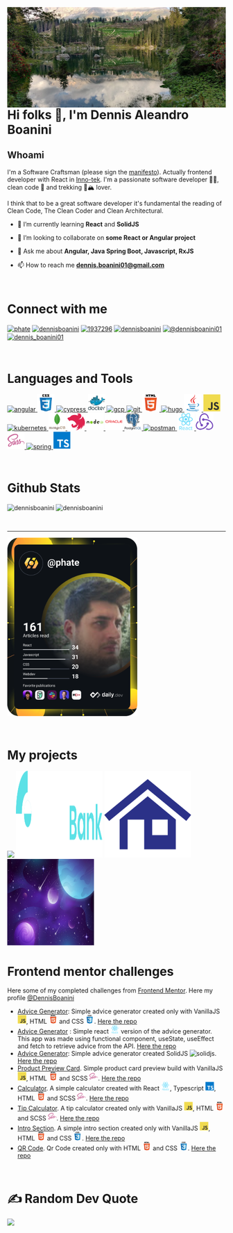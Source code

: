 <img align="right" alt="Coding" src="./images/lake2.jpg">

# Hi folks 👋, I'm Dennis Aleandro Boanini

## Whoami
I'm a Software Craftsman (please sign the [manifesto](http://manifesto.softwarecraftsmanship.org/#/en)). Actually frontend developer with React in [Inno-tek](https://www.inno-tek.it).
I'm a passionate software developer 🧑‍💻, clean code 🧹 and trekking 🥾🏔 lover. 

I think that to be a great software developer it's fundamental the reading of Clean Code, The Clean Coder and Clean Architectural.


- 🌱 I’m currently learning **React** and **SolidJS**

- 👯 I’m looking to collaborate on **some React or Angular project**

- 💬 Ask me about **Angular, Java Spring Boot, Javascript, RxJS**

- 📫 How to reach me [**dennis.boanini01@gmail.com**](mailto:dennis.boanini01@gmail.com)

<br />

# Connect with me
<p align="left">
<a href="https://dev.to/phate" target="blank"><img align="center" src="https://raw.githubusercontent.com/rahuldkjain/github-profile-readme-generator/master/src/images/icons/Social/devto.svg" alt="phate" height="30" width="40" /></a>
<a href="https://linkedin.com/in/dennisboanini" target="blank"><img align="center" src="https://raw.githubusercontent.com/rahuldkjain/github-profile-readme-generator/master/src/images/icons/Social/linked-in-alt.svg" alt="dennisboanini" height="30" width="40" /></a>
<a href="https://stackoverflow.com/users/1937296" target="blank"><img align="center" src="https://raw.githubusercontent.com/rahuldkjain/github-profile-readme-generator/master/src/images/icons/Social/stack-overflow.svg" alt="1937296" height="30" width="40" /></a>
<a href="https://codesandbox.com/dennisboanini" target="blank"><img align="center" src="https://raw.githubusercontent.com/rahuldkjain/github-profile-readme-generator/master/src/images/icons/Social/codesandbox.svg" alt="dennisboanini" height="30" width="40" /></a>
<a href="https://medium.com/@dennisboanini01" target="blank"><img align="center" src="https://raw.githubusercontent.com/rahuldkjain/github-profile-readme-generator/master/src/images/icons/Social/medium.svg" alt="@dennisboanini01" height="30" width="40" /></a>
<a href="https://www.hackerrank.com/dennis_boanini01" target="blank"><img align="center" src="https://raw.githubusercontent.com/rahuldkjain/github-profile-readme-generator/master/src/images/icons/Social/hackerrank.svg" alt="dennis_boanini01" height="30" width="40" /></a>
</p>

<br />

# Languages and Tools
<p align="left"> 
<a href="https://angular.io" target="_blank" rel="noreferrer"> <img src="https://angular.io/assets/images/logos/angular/angular.svg" alt="angular" width="40" height="40"/> </a> <a href="https://www.w3schools.com/css/" target="_blank" rel="noreferrer"> <img src="https://raw.githubusercontent.com/devicons/devicon/master/icons/css3/css3-original-wordmark.svg" alt="css3" width="40" height="40"/> </a> <a href="https://www.cypress.io" target="_blank" rel="noreferrer"> <img src="https://raw.githubusercontent.com/simple-icons/simple-icons/6e46ec1fc23b60c8fd0d2f2ff46db82e16dbd75f/icons/cypress.svg" alt="cypress" width="40" height="40"/> </a> <a href="https://www.docker.com/" target="_blank" rel="noreferrer"> <img src="https://raw.githubusercontent.com/devicons/devicon/master/icons/docker/docker-original-wordmark.svg" alt="docker" width="40" height="40"/> </a> <a href="https://cloud.google.com" target="_blank" rel="noreferrer"> <img src="https://www.vectorlogo.zone/logos/google_cloud/google_cloud-icon.svg" alt="gcp" width="40" height="40"/> </a> <a href="https://git-scm.com/" target="_blank" rel="noreferrer"> <img src="https://www.vectorlogo.zone/logos/git-scm/git-scm-icon.svg" alt="git" width="40" height="40"/> </a> <a href="https://www.w3.org/html/" target="_blank" rel="noreferrer"> <img src="https://raw.githubusercontent.com/devicons/devicon/master/icons/html5/html5-original-wordmark.svg" alt="html5" width="40" height="40"/> </a> <a href="https://gohugo.io/" target="_blank" rel="noreferrer"> <img src="https://api.iconify.design/logos-hugo.svg" alt="hugo" width="40" height="40"/> </a> <a href="https://www.java.com" target="_blank" rel="noreferrer"> <img src="https://raw.githubusercontent.com/devicons/devicon/master/icons/java/java-original.svg" alt="java" width="40" height="40"/> </a> <a href="https://developer.mozilla.org/en-US/docs/Web/JavaScript" target="_blank" rel="noreferrer"> <img src="https://raw.githubusercontent.com/devicons/devicon/master/icons/javascript/javascript-original.svg" alt="javascript" width="40" height="40"/> </a> <a href="https://kubernetes.io" target="_blank" rel="noreferrer"> <img src="https://www.vectorlogo.zone/logos/kubernetes/kubernetes-icon.svg" alt="kubernetes" width="40" height="40"/> </a> <a href="https://www.mongodb.com/" target="_blank" rel="noreferrer"> <img src="https://raw.githubusercontent.com/devicons/devicon/master/icons/mongodb/mongodb-original-wordmark.svg" alt="mongodb" width="40" height="40"/> </a> <a href="https://nestjs.com/" target="_blank" rel="noreferrer"> <img src="https://raw.githubusercontent.com/devicons/devicon/master/icons/nestjs/nestjs-plain.svg" alt="nestjs" width="40" height="40"/> </a> <a href="https://nodejs.org" target="_blank" rel="noreferrer"> <img src="https://raw.githubusercontent.com/devicons/devicon/master/icons/nodejs/nodejs-original-wordmark.svg" alt="nodejs" width="40" height="40"/> </a> <a href="https://www.oracle.com/" target="_blank" rel="noreferrer"> <img src="https://raw.githubusercontent.com/devicons/devicon/master/icons/oracle/oracle-original.svg" alt="oracle" width="40" height="40"/> </a> <a href="https://www.postgresql.org" target="_blank" rel="noreferrer"> <img src="https://raw.githubusercontent.com/devicons/devicon/master/icons/postgresql/postgresql-original-wordmark.svg" alt="postgresql" width="40" height="40"/> </a> <a href="https://postman.com" target="_blank" rel="noreferrer"> <img src="https://www.vectorlogo.zone/logos/getpostman/getpostman-icon.svg" alt="postman" width="40" height="40"/> </a> <a href="https://reactjs.org/" target="_blank" rel="noreferrer"> <img src="https://raw.githubusercontent.com/devicons/devicon/master/icons/react/react-original-wordmark.svg" alt="react" width="40" height="40"/> </a> <a href="https://redux.js.org" target="_blank" rel="noreferrer"> <img src="https://raw.githubusercontent.com/devicons/devicon/master/icons/redux/redux-original.svg" alt="redux" width="40" height="40"/> </a> <a href="https://sass-lang.com" target="_blank" rel="noreferrer"> <img src="https://raw.githubusercontent.com/devicons/devicon/master/icons/sass/sass-original.svg" alt="sass" width="40" height="40"/> </a> <a href="https://spring.io/" target="_blank" rel="noreferrer"> <img src="https://www.vectorlogo.zone/logos/springio/springio-icon.svg" alt="spring" width="40" height="40"/> </a> <a href="https://www.typescriptlang.org/" target="_blank" rel="noreferrer"> <img src="https://raw.githubusercontent.com/devicons/devicon/master/icons/typescript/typescript-original.svg" alt="typescript" width="40" height="40"/> </a> </p>

<br />

# Github Stats
<div>
<img align="center" src="https://github-readme-stats.vercel.app/api?username=dennisboanini&show_icons=true&locale=en" alt="dennisboanini" />

<img align="center" src="https://github-readme-stats.vercel.app/api/top-langs?username=dennisboanini&show_icons=true&locale=en&layout=compact" alt="dennisboanini" />
</div>

<br /><hr>

<a href="https://app.daily.dev/phate"><img src="https://github.com/DennisBoanini/DennisBoanini/blob/master/devcard.svg" width="300" alt="Dennis A. Boanini's Dev Card"/></a>

<br />

# My projects

<div>
<a href="https://gpt3-phate.netlify.app"><img src="images/ai.png" width="200"></a>
<a href="https://phate-hoobank.netlify.app/"><img src="images/hoobank.svg" width="200" height="200"></a>
<a href="https://phate-realestate.netlify.app/"><img src="images/realestate.svg" width="200" height="200"></a>
<a href="https://phate-metaversus.netlify.app/"><img src="images/cover.png" width="200" height="200"></a>
</div>

# Frontend mentor challenges

Here some of my completed challenges from [Frontend Mentor](https://www.frontendmentor.io/home). Here my profile [@DennisBoanini](https://www.frontendmentor.io/profile/DennisBoanini)

- [Advice Generator](https://dennisboanini.github.io/frontend-mentor-advice-generator/): Simple advice generator created only with VanillaJS <img src="https://raw.githubusercontent.com/devicons/devicon/master/icons/javascript/javascript-original.svg" alt="javascript" width="20" height="20"/>, HTML <img src="https://raw.githubusercontent.com/devicons/devicon/master/icons/html5/html5-original-wordmark.svg" alt="html5" width="20" height="20"/> and CSS <img src="https://raw.githubusercontent.com/devicons/devicon/master/icons/css3/css3-original-wordmark.svg" alt="css3" width="20" height="20"/>. [Here the repo](https://github.com/DennisBoanini/frontend-mentor-advice-generator)
- [Advice Generator](https://dennisboanini.github.io/advice-generator-react/) : Simple react <img src="https://raw.githubusercontent.com/devicons/devicon/master/icons/react/react-original-wordmark.svg" alt="react" width="20" height="20"/> version of the advice generator. This app was made using functional component, useState, useEffect and fetch to retrieve advice from the API. [Here the repo](https://github.com/DennisBoanini/advice-generator-react)
- [Advice Generator](https://dennisboanini.github.io/frontend-mentor-advice-generator/): Simple advice generator created SolidJS <img src="https://avatars.githubusercontent.com/u/79226042?s=200&v=4" alt="solidjs" width="20" height="20"/>. [Here the repo](https://github.com/DennisBoanini/advice-generator-solidjs)
- [Product Preview Card](https://dennisboanini.github.io/frontend-mentor-product-preview-card/). Simple product card preview build with VanillaJS <img src="https://raw.githubusercontent.com/devicons/devicon/master/icons/javascript/javascript-original.svg" alt="javascript" width="20" height="20"/>, HTML <img src="https://raw.githubusercontent.com/devicons/devicon/master/icons/html5/html5-original-wordmark.svg" alt="html5" width="20" height="20"/> and SCSS <img src="https://raw.githubusercontent.com/devicons/devicon/master/icons/sass/sass-original.svg" alt="sass" width="20" height="20"/>. [Here the repo](https://github.com/DennisBoanini/frontend-mentor-product-preview-card)
- [Calculator](https://dennisboanini.github.io/frontend-mentor-calculator-app/). A simple calculator created with React <img src="https://raw.githubusercontent.com/devicons/devicon/master/icons/react/react-original-wordmark.svg" alt="react" width="20" height="20"/>, Typescript <img src="https://raw.githubusercontent.com/devicons/devicon/master/icons/typescript/typescript-original.svg" alt="typescript" width="20" height="20"/>, HTML <img src="https://raw.githubusercontent.com/devicons/devicon/master/icons/html5/html5-original-wordmark.svg" alt="html5" width="20" height="20"/> and SCSS <img src="https://raw.githubusercontent.com/devicons/devicon/master/icons/sass/sass-original.svg" alt="sass" width="20" height="20"/>. [Here the repo](https://github.com/DennisBoanini/frontend-mentor-calculator-app)
- [Tip Calculator](https://dennisboanini.github.io/tip-calculator-app-main/). A tip calculator created only with VanillaJS <img src="https://raw.githubusercontent.com/devicons/devicon/master/icons/javascript/javascript-original.svg" alt="javascript" width="20" height="20"/>, HTML <img src="https://raw.githubusercontent.com/devicons/devicon/master/icons/html5/html5-original-wordmark.svg" alt="html5" width="20" height="20"/> and SCSS <img src="https://raw.githubusercontent.com/devicons/devicon/master/icons/sass/sass-original.svg" alt="sass" width="20" height="20"/>. [Here the repo](https://github.com/DennisBoanini/tip-calculator-app-main)
- [Intro Section](https://dennisboanini.github.io/frontend-mentor-intro-section-with-dropdown-navigation-main/). A simple intro section created only with VanillaJS <img src="https://raw.githubusercontent.com/devicons/devicon/master/icons/javascript/javascript-original.svg" alt="javascript" width="20" height="20"/>, HTML <img src="https://raw.githubusercontent.com/devicons/devicon/master/icons/html5/html5-original-wordmark.svg" alt="html5" width="20" height="20"/> and CSS <img src="https://raw.githubusercontent.com/devicons/devicon/master/icons/css3/css3-original-wordmark.svg" alt="css3" width="20" height="20"/>. [Here the repo](https://github.com/DennisBoanini/frontend-mentor-intro-section-with-dropdown-navigation-main)
- [QR Code](https://dennisboanini.github.io/frontend-mentor-qr-code/). Qr Code created only with HTML <img src="https://raw.githubusercontent.com/devicons/devicon/master/icons/html5/html5-original-wordmark.svg" alt="html5" width="20" height="20"/> and CSS <img src="https://raw.githubusercontent.com/devicons/devicon/master/icons/css3/css3-original-wordmark.svg" alt="css3" width="20" height="20"/>. [Here the repo](https://github.com/DennisBoanini/frontend-mentor-qr-code)


<br />

# ✍️ Random Dev Quote
![](https://quotes-github-readme.vercel.app/api?type=horizontal&theme=dark)
